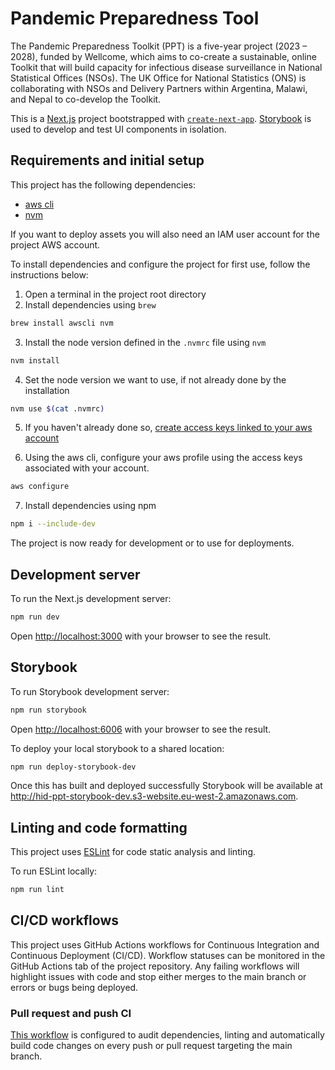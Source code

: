 # Pandemic Preparedness Tool

The Pandemic Preparedness Toolkit (PPT) is a five-year project (2023 – 2028), funded by Wellcome, which aims to co-create a sustainable, online Toolkit that will build capacity for infectious disease surveillance in National Statistical Offices (NSOs). The UK Office for National Statistics (ONS) is collaborating with NSOs and Delivery Partners within Argentina, Malawi, and Nepal to co-develop the Toolkit.

This is a [Next.js](https://nextjs.org) project bootstrapped with [`create-next-app`](https://nextjs.org/docs/app/api-reference/cli/create-next-app). [Storybook](https://storybook.js.org/docs/get-started/frameworks/nextjs?renderer=react) is used to develop and test UI components in isolation.

## Requirements and initial setup

This project has the following dependencies:

- [aws cli](https://aws.amazon.com/cli/)
- [nvm](https://github.com/nvm-sh/nvm)

If you want to deploy assets you will also need an IAM user account for the project AWS account.

To install dependencies and configure the project for first use, follow the instructions below:

1. Open a terminal in the project root directory
2. Install dependencies using `brew`

```bash
brew install awscli nvm
```

3. Install the node version defined in the `.nvmrc` file using `nvm`

```bash
nvm install
```

4. Set the node version we want to use, if not already done by the installation

```bash
nvm use $(cat .nvmrc)
```

5. If you haven't already done so, [create access keys linked to your aws account](https://docs.aws.amazon.com/IAM/latest/UserGuide/access-key-self-managed.html)

6. Using the aws cli, configure your aws profile using the access keys associated with your account.

```bash
aws configure
```

7. Install dependencies using npm

```bash
npm i --include-dev
```

The project is now ready for development or to use for deployments.

## Development server

To run the Next.js development server:

```bash
npm run dev
```

Open [http://localhost:3000](http://localhost:3000) with your browser to see the result.

## Storybook

To run Storybook development server:

```bash
npm run storybook
```

Open [http://localhost:6006](http://localhost:6006) with your browser to see the result.

To deploy your local storybook to a shared location:

```bash
npm run deploy-storybook-dev
```

Once this has built and deployed successfully Storybook will be available at http://hid-ppt-storybook-dev.s3-website.eu-west-2.amazonaws.com.

## Linting and code formatting

This project uses [ESLint](https://eslint.org/) for code static analysis and linting.

To run ESLint locally:

```bash
npm run lint
```

## CI/CD workflows

This project uses GitHub Actions workflows for Continuous Integration and Continuous Deployment (CI/CD). Workflow statuses can be monitored in the GitHub Actions tab of the project repository. Any failing workflows will highlight issues with code and stop either merges to the main branch or errors or bugs being deployed.

### Pull request and push CI

[This workflow](./.github/workflows/main-pr-push-ci.yml) is configured to audit dependencies, linting and automatically build code changes on every push or pull request targeting the main branch.

